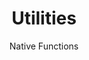 ---
layout: page
menubar: docs_menu
title: Utilities
subtitle: Native Functions
show_sidebar: false
toc: true
---